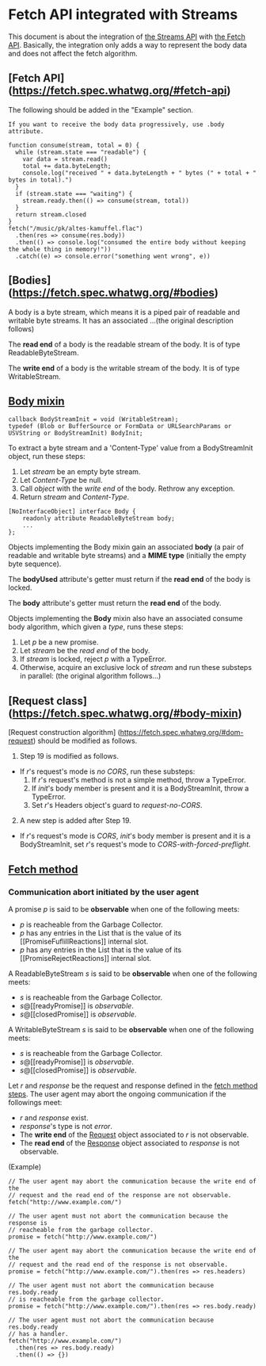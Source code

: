 Fetch API integrated with Streams
===

This document is about the integration of [the Streams API](https://streams.spec.whatwg.org/) with [the Fetch API](https://fetch.spec.whatwg.org/#fetch-api).
Basically, the integration only adds a way to represent the body data and does not affect the fetch algorithm.

## [Fetch API] (https://fetch.spec.whatwg.org/#fetch-api)

The following should be added in the "Example" section.

```
If you want to receive the body data progressively, use .body attribute.

function consume(stream, total = 0) {
  while (stream.state === "readable") {
    var data = stream.read()
    total += data.byteLength;
    console.log("received " + data.byteLength + " bytes (" + total + " bytes in total).")
  }
  if (stream.state === "waiting") {
    stream.ready.then(() => consume(stream, total))
  }
  return stream.closed
}
fetch("/music/pk/altes-kamuffel.flac")
  .then(res => consume(res.body))
  .then(() => console.log("consumed the entire body without keeping the whole thing in memory!"))
  .catch((e) => console.error("something went wrong", e))
```

## [Bodies] (https://fetch.spec.whatwg.org/#bodies)
A body is a byte stream, which means it is a piped pair of readable and writable byte streams. It has an associated ...(the original description follows)

The __read end__ of a body is the readable stream of the body. It is of type ReadableByteStream.

The __write end__ of a body is the writable stream of the body. It is of type WritableStream.

## [Body mixin](https://fetch.spec.whatwg.org/#body-mixin)

```
callback BodyStreamInit = void (WritableStream);
typedef (Blob or BufferSource or FormData or URLSearchParams or USVString or BodyStreamInit) BodyInit;
```

To extract a byte stream and a 'Content-Type' value from a BodyStreamInit object, run these steps:

1. Let _stream_ be an empty byte stream.
2. Let _Content-Type_ be null.
3. Call _object_ with the _write end_ of the body. Rethrow any exception.
4. Return _stream_ and _Content-Type_.

```
[NoInterfaceObject] interface Body {
    readonly attribute ReadableByteStream body;
    ...
};
```
Objects implementing the Body mixin gain an associated __body__ (a pair of readable and writable byte streams) and a __MIME type__ (initially the empty byte sequence).

The __bodyUsed__ attribute's getter must return if the __read end__ of the body is locked.

The __body__ attribute's getter must return the __read end__ of the body.

Objects implementing the __Body__ mixin also have an associated consume body algorithm, which given a _type_, runs these steps:

1. Let _p_ be a new promise.
2. Let _stream_ be the _read end_ of the body.
3. If _stream_ is locked, reject _p_ with a TypeError.
4. Otherwise, acquire an exclusive lock of _stream_ and run these substeps in parallel: (the original algorithm follows...)

## [Request class] (https://fetch.spec.whatwg.org/#body-mixin)

[Request construction algorithm] (https://fetch.spec.whatwg.org/#dom-request) should be modified as follows.

1. Step 19 is modified as follows.
  - If _r_'s request's mode is _no CORS_, run these substeps:
    1. If _r_'s request's method is not a simple method, throw a TypeError.
    2. If _init_'s body member is present and it is a BodyStreamInit, throw a TypeError.
    3. Set _r_'s Headers object's guard to _request-no-CORS_.
2. A new step is added after Step 19.
  - If _r_'s request's mode is _CORS_, _init_'s body member is present and it is a BodyStreamInit, set _r_'s request's mode to _CORS-with-forced-preflight_.

## [Fetch method](https://fetch.spec.whatwg.org/#fetch-method) ##
### Communication abort initiated by the user agent ###

A promise _p_ is said to be __observable__ when one of the following meets:
- _p_ is reacheable from the Garbage Collector.
- _p_ has any entries in the List that is the value of its [[PromiseFuflillReactions]] internal slot.
- _p_ has any entries in the List that is the value of its [[PromiseRejectReactions]] internal slot.

A ReadableByteStream _s_ is said to be __observable__ when one of the following meets:
- _s_ is reacheable from the Garbage Collector.
- _s_@[[readyPromise]] is _observable_.
- _s_@[[closedPromise]] is _observable_.

A WritableByteStream _s_ is said to be __observable__ when one of the following meets:
- _s_ is reacheable from the Garbage Collector.
- _s_@[[readyPromise]] is _observable_.
- _s_@[[closedPromise]] is _observable_.

Let _r_ and _response_ be the request and response defined in the [fetch method steps](https://fetch.spec.whatwg.org/#dom-global-fetch). The user agent may abort the ongoing communication if the followings meet:

 - _r_ and _response_ exist.
 - _response_'s type is not _error_.
 - The __write end__ of the [Request](https://fetch.spec.whatwg.org/#request_class) object associated to _r_ is not observable.
 - The __read end__ of the [Response](https://fetch.spec.whatwg.org/#request_class) object associated to _response_ is not observable.

(Example)
```
// The user agent may abort the communication because the write end of the
// request and the read end of the response are not observable.
fetch("http://www.example.com/")

// The user agent must not abort the communication because the response is
// reacheable from the garbage collector.
promise = fetch("http://www.example.com/")

// The user agent may abort the communication because the write end of the
// request and the read end of the response is not observable.
promise = fetch("http://www.example.com/").then(res => res.headers)

// The user agent must not abort the communication because res.body.ready
// is reacheable from the garbage collector.
promise = fetch("http://www.example.com/").then(res => res.body.ready)

// The user agent must not abort the communication because res.body.ready
// has a handler.
fetch("http://www.example.com/")
  .then(res => res.body.ready)
  .then(() => {})
```
